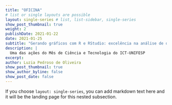 ```yaml
---
title: "OFICINA"
# list or single layouts are possible
layout: single-series # list, list-sidebar, single-series
show_post_thumbnail: true
weight: 2
publishDate: 2021-01-22
date: 2021-01-25
subtitle: "Gerando gráficos com R e RStudio: excelência na análise de dados"
description: |
  Uma das ações do Mês de Ciência e Tecnologia do ICT-UNIFESP
excerpt: 
author: Luzia Pedroso de Oliveira
show_post_thumbnail: true
show_author_byline: false
show_post_date: false
---
```


If you choose `layout: single-series`, you can add markdown text here and it will be the landing page for this nested subsection.

